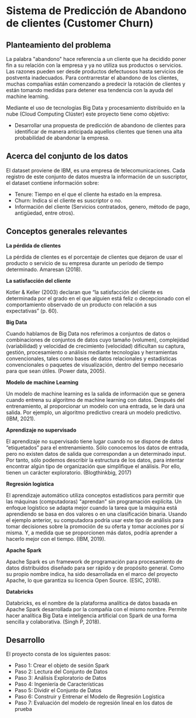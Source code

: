 # Sistema de Predicción de Abandono de clientes (Customer Churn)

## Planteamiento del problema

La palabra "abandono" hace referencia a un cliente que ha decidido poner fin a su relación con la empresa y ya no utiliza sus productos o servicios. Las razones pueden ser desde productos defectuosos hasta servicios de postventa inadecuados. 
Para contrarrestar el abandono de los clientes, muchas compañías están comenzando a predecir la rotación de clientes y están tomando medidas para detener esa tendencia con la ayuda del machine learning.

Mediante el uso de tecnologías Big Data y procesamiento distribuido en la nube (Cloud Computing Clúster) este proyecto tiene como objetivo:<p>
* Desarrollar una propuesta de predicción de abandono de clientes para identificar de manera anticipada aquellos clientes que tienen una alta probabilidad de abandonar la empresa.

## Acerca del conjunto de los datos

El dataset proviene de IBM, es una empresa de telecomunicaciones. Cada registro de este conjunto de datos muestra la información de un suscriptor, el dataset contiene información sobre:<p>

- Tenure: Tiempo en el que el cliente ha estado en la empresa.
- Churn: Indica si el cliente es suscriptor o no.
- Información del cliente (Servicios contratados, genero, método de pago, antigüedad, entre otros).

## Conceptos generales relevantes

**La pérdida de clientes**<p>
La pérdida de clientes es el porcentaje de clientes que dejaron de usar el producto o servicio de su empresa durante un período de tiempo determinado. Amaresan (2018).

 <p>

**La satisfacción del cliente** <p>
Kotler & Keller (2003) declaran que “la satisfacción del cliente es determinada por el grado en el que alguien está feliz o decepcionado con el comportamiento observado de un producto con relación a sus expectativas” (p. 60). 

**Big Data** <p>
Cuando hablamos de Big Data nos referimos a conjuntos de datos o combinaciones de conjuntos de datos cuyo tamaño (volumen), complejidad (variabilidad) y velocidad de crecimiento (velocidad) dificultan su captura, gestión, procesamiento o análisis mediante tecnologías y herramientas convencionales, tales como bases de datos relacionales y estadísticas convencionales o paquetes de visualización, dentro del tiempo necesario para que sean útiles. (Power data, 2005).
<p>

**Modelo de machine Learning** <p>
Un modelo de machine learning es la salida de información que se genera cuando entrena su algoritmo de machine learning con datos. Después del entrenamiento, al proporcionar un modelo con una entrada, se le dará una salida. Por ejemplo, un algoritmo predictivo creará un modelo predictivo. (IBM, 2021).

**Aprendizaje no supervisado**<p>
El aprendizaje no supervisado tiene lugar cuando no se dispone de datos “etiquetados”  para el entrenamiento. Sólo conocemos los datos de entrada, pero no existen datos de salida que correspondan a un determinado input. Por tanto, sólo podemos describir la estructura de los datos, para intentar encontrar algún tipo de organización que simplifique el análisis. Por ello, tienen un carácter exploratorio. (Blogthinkbig, 2017)

**Regresión logística**<p>
El aprendizaje automático utiliza conceptos estadísticos para permitir que las máquinas (computadoras) "aprendan" sin programación explícita. Un enfoque logístico se adapta mejor cuando la tarea que la máquina está aprendiendo se basa en dos valores o en una clasificación binaria. Usando el ejemplo anterior, su computadora podría usar este tipo de análisis para tomar decisiones sobre la promoción de su oferta y tomar acciones por sí misma. Y, a medida que se proporcionen más datos, podría aprender a hacerlo mejor con el tiempo. (IBM, 2019).<p>

**Apache Spark**<p>
Apache Spark es un framework de programación para procesamiento de datos distribuidos diseñado para ser rápido y de propósito general. Como su propio nombre indica, ha sido desarrollada en el marco del proyecto Apache, lo que garantiza su licencia Open Source. (ESIC, 2018).<p>

**Databricks**<p>
Databricks, es el nombre de la plataforma analítica de datos basada en Apache Spark desarrollada por la compañía con el mismo nombre. Permite hacer analítica Big Data e inteligencia artificial con Spark de una forma sencilla y colaborativa. (Singh P, 2018).


## Desarrollo
 
El proyecto consta de los siguientes pasos:

- Paso 1: Crear el objeto de sesión Spark
- Paso 2: Lectura del Conjunto de Datos
- Paso 3: Análisis Exploratorio de Datos
- Paso 4: Ingeniería de Características
- Paso 5: Dividir el Conjunto de Datos
- Paso 6: Construir y Entrenar el Modelo de Regresión Logística
- Paso 7: Evaluación del modelo de regresión lineal en los datos de prueba

